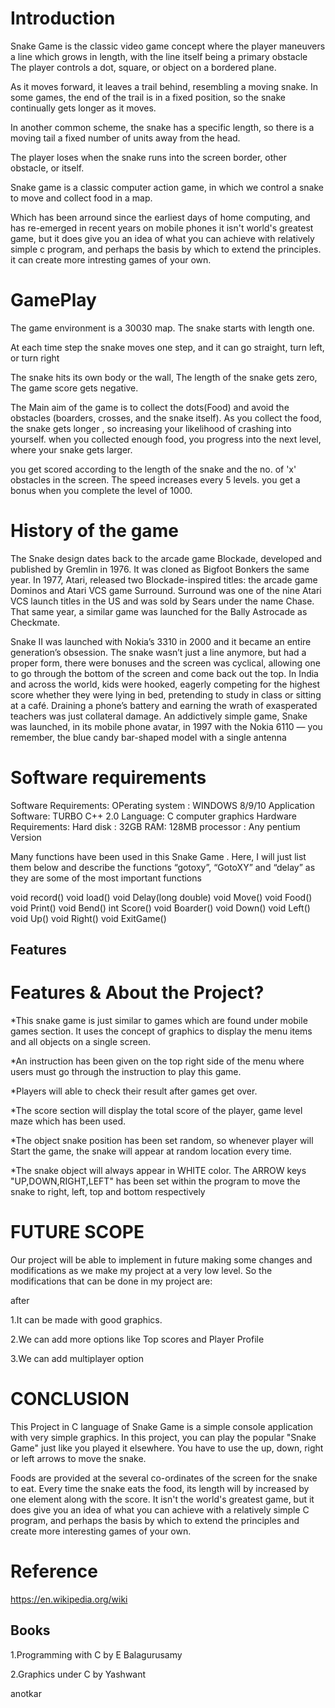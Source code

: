 # Introduction
Snake Game is the classic video game concept where the player maneuvers a line which grows in length, with the line itself being a primary obstacle The player controls a dot, square, or object on a bordered plane.

As it moves forward, it leaves a trail behind, resembling a moving snake. In some games, the end of the trail is in a fixed position, so the snake continually gets longer as it moves.

In another common scheme, the snake has a specific length, so there is a moving tail a fixed number of units away from the head.

The player loses when the snake runs into the screen border, other obstacle, or itself.

Snake game is a classic computer action game, in which we control a snake to move and collect food in a map.

Which has been arround since the earliest days of home computing, and has re-emerged in recent years on mobile phones it isn't world's greatest game, but it does give you an idea of what you can achieve with relatively simple c program, and perhaps the basis by which to extend the principles. it can create more intresting games of your own.

# GamePlay

The game environment is a 30030 map. The snake starts with length one.

At each time step the snake moves one step, and it can go straight, turn left, or turn right

The snake hits its own body or the wall, The length of the snake gets zero, The game score gets negative.

The Main aim of the game is to collect the dots(Food) and avoid the obstacles (boarders, crosses, and the snake itself). As you collect the food, the snake gets longer , so increasing your likelihood of crashing into yourself. when you collected enough food, you progress into the next level, where your snake gets larger.

you get scored according to the length of the snake and the no. of 'x' obstacles in the screen. The speed increases every 5 levels. you get a bonus when you complete the level of 1000.

# History of the game

The Snake design dates back to the arcade game Blockade, developed and published by Gremlin in 1976. It was cloned as Bigfoot Bonkers the same year. In 1977, Atari, released two Blockade-inspired titles: the arcade game Dominos and Atari VCS game Surround. Surround was one of the nine Atari VCS launch titles in the US and was sold by Sears under the name Chase. That same year, a similar game was launched for the Bally Astrocade as Checkmate.

Snake II was launched with Nokia’s 3310 in 2000 and it became an entire generation’s obsession. The snake wasn’t just a line anymore, but had a proper form, there were bonuses and the screen was cyclical, allowing one to go through the bottom of the screen and come back out the top. In India and across the world, kids were hooked, eagerly competing for the highest score whether they were lying in bed, pretending to study in class or sitting at a café. Draining a phone’s battery and earning the wrath of exasperated teachers was just collateral damage. An addictively simple game, Snake was launched, in its mobile phone avatar, in 1997 with the Nokia 6110 — you remember, the blue candy bar-shaped model with a single antenna

# Software requirements

Software Requirements: OPerating system : WINDOWS 8/9/10 Application Software: TURBO C++ 2.0 Language: C computer graphics Hardware Requirements: Hard disk : 32GB RAM: 128MB processor : Any pentium Version

Many functions have been used in this Snake Game . Here, I will just list them below and describe the functions “gotoxy”, “GotoXY” and “delay” as they are some of the most important functions

void record() void load() void Delay(long double) void Move() void Food() void Print() void Bend() int Score() void Boarder() void Down() void Left() void Up() void Right() void ExitGame()

## Features
# Features & About the Project?

*This snake game is just similar to games which are found under mobile games section. It uses the concept of graphics to display the menu items and all objects on a single screen.

*An instruction has been given on the top right side of the menu where users must go through the instruction to play this game.

*Players will able to check their result after games get over.

*The score section will display the total score of the player, game level maze which has been used.

*The object snake position has been set random, so whenever player will Start the game, the snake will appear at random location every time.

*The snake object will always appear in WHITE color. The ARROW keys "UP,DOWN,RIGHT,LEFT" has been set within the program to move the snake to right, left, top and bottom respectively

# FUTURE SCOPE
Our project will be able to implement in future making some changes and modifications as we make my project at a very low level. So the modifications that can be done in my project are:

after

1.It can be made with good graphics.

2.We can add more options like Top scores and Player Profile

3.We can add multiplayer option

# CONCLUSION

This Project in C language of Snake Game is a simple console application with very simple graphics. In this project, you can play the popular "Snake Game" just like you played it elsewhere. You have to use the up, down, right or left arrows to move the snake.

Foods are provided at the several co-ordinates of the screen for the snake to eat. Every time the snake eats the food, its length will by increased by one element along with the score. It isn't the world's greatest game, but it does give you an idea of what you can achieve with a relatively simple C program, and perhaps the basis by which to extend the principles and create more interesting games of your own.

# Reference

https://en.wikipedia.org/wiki

## Books

1.Programming with C by E Balagurusamy

2.Graphics under C by Yashwant

anotkar
